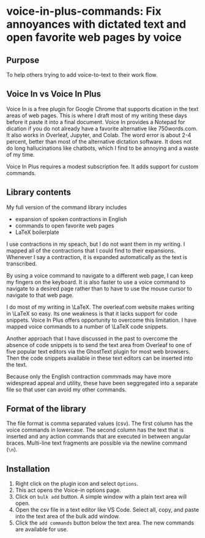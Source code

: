 # voice-in-plus-commands: Fix annoyances with dictated text and open  favorite web pages by voice

## Purpose

To help others trying to add voice-to-text to their work flow.

## Voice In vs Voice In Plus
Voice In is a free plugin for Google Chrome that supports dication in the text areas of web pages.
This is where I draft most of my writing these days before it paste it into a final document.
Voice In provides a Notepad for dication if you do not already have a favorite alternative like 750words.com.
It also works in Overleaf, Jupyter, and Colab.
The word error is about 2-4 percent, better than most of the alternative dictation software.
It does not do long hallucinations like chatbots, which I find to be annoying and a waste of my time.

Voice In Plus requires a modest subscription fee.
It adds support for custom commands.

## Library contents
My full version of the command library includes 

- expansion of spoken contractions in English
- commands to open favorite web pages
- LaTeX boilerplate

I use contractions in my speach, but I do not want them in my writing.
I mapped all of the contractions that I could find to their expansions.
Whenever I say a contraction, it is expanded automatically as the text is transcribed.

By using a voice command to navigate to a different web page, I can keep my fingers on the keyboard.
It is also faster to use a voice command to navigate to a desired page rather than to have to use the mouse cursor to navigate to that web page.

I do most of my writing in \LaTeX.
The overleaf.com website makes writing in \LaTeX so easy.
Its one weakness is that it lacks support for code snippets.
Voice In Plus offers opportunity to overcome this limitation.
I have mapped voice commands to a number of \LaTeX code snippets.

Another approach that I have discussed in the past to overcome the absence of code snippets is to send the text area from Overleaf to one of five popular text editors via the GhostText plugin for most web browsers.
Then the code snippets available in these text editors can be inserted into the text.

Because only the English contraction commmads may have more widespread appeal and utility, these have been seggregated into a separate file so that user can avoid my other commands.

## Format of the library
The file format is comma separated values (csv).
The first column has the voice commands in lowercase.
The second column has the text that is inserted and any action commands that are executed in between angular braces.
Multi-line text fragments are possible via the newline command (`\n`).

## Installation
1. Right click on the plugin icon and select `Options`.
2. This act opens the Voice-in options page. 
3. Click on `bulk add` button. A simple window with a plain text area will open.
4. Open the csv file in a text editor like VS Code. Select all, copy, and paste into the text area of the bulk add window.
5. Click the `add commands` button below the text area. The new commands are available for use.

